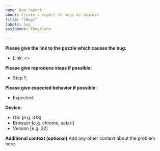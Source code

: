 ```yaml
---
name: Bug report
about: Create a report to help us improve
title: "[Bug]"
labels: bug
assignees: T0nyX1ang

---
```


**Please give the link to the puzzle which causes the bug:**

- Link: <>

**Please give reproduce steps if possible:**

- Step 1:

**Please give expected behavior if possible:**

- Expected:

**Device:**
 - OS: [e.g. iOS]
 - Browser [e.g. chrome, safari]
 - Version [e.g. 22]

**Additional context (optional)**
Add any other context about the problem here.
